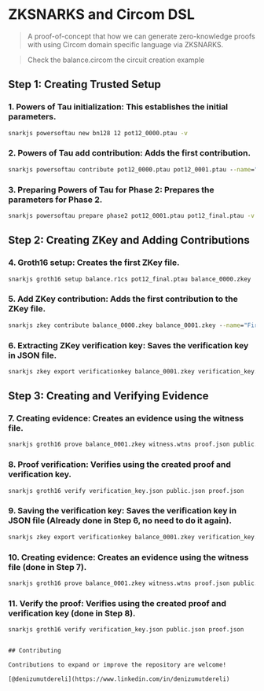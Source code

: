 
# ZKSNARKS and Circom DSL

> A proof-of-concept that how we can generate zero-knowledge proofs with using Circom domain specific language via ZKSNARKS. 

> Check the balance.circom the circuit creation example

## Step 1: Creating Trusted Setup

### 1. Powers of Tau initialization: This establishes the initial parameters.

```cmd	
snarkjs powersoftau new bn128 12 pot12_0000.ptau -v
```

### 2. Powers of Tau add contribution: Adds the first contribution.

```cmd	
snarkjs powersoftau contribute pot12_0000.ptau pot12_0001.ptau --name="First Contribution" -v
```

### 3. Preparing Powers of Tau for Phase 2: Prepares the parameters for Phase 2.

```cmd
snarkjs powersoftau prepare phase2 pot12_0001.ptau pot12_final.ptau -v
```

## Step 2: Creating ZKey and Adding Contributions

### 4. Groth16 setup: Creates the first ZKey file.

```cmd
snarkjs groth16 setup balance.r1cs pot12_final.ptau balance_0000.zkey
```
### 5. Add ZKey contribution: Adds the first contribution to the ZKey file.

```cmd
snarkjs zkey contribute balance_0000.zkey balance_0001.zkey --name="First Contribution" -v
```
### 6. Extracting ZKey verification key: Saves the verification key in JSON file.

```cmd
snarkjs zkey export verificationkey balance_0001.zkey verification_key.json
```
## Step 3: Creating and Verifying Evidence

### 7. Creating evidence: Creates an evidence using the witness file.

```cmd
snarkjs groth16 prove balance_0001.zkey witness.wtns proof.json public.json
```
### 8. Proof verification: Verifies using the created proof and verification key.

```cmd
snarkjs groth16 verify verification_key.json public.json proof.json
```
### 9. Saving the verification key: Saves the verification key in JSON file (Already done in Step 6, no need to do it again).

```cmd
snarkjs zkey export verificationkey balance_0001.zkey verification_key.json
```

### 10. Creating evidence: Creates an evidence using the witness file (done in Step 7).

```cmd
snarkjs groth16 prove balance_0001.zkey witness.wtns proof.json public.json
```
### 11. Verify the proof: Verifies using the created proof and verification key (done in Step 8).

```cmd
snarkjs groth16 verify verification_key.json public.json proof.json


## Contributing

Contributions to expand or improve the repository are welcome! 

[@denizumutdereli](https://www.linkedin.com/in/denizumutdereli)
```
